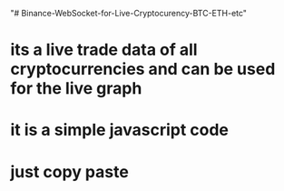"# Binance-WebSocket-for-Live-Cryptocurency-BTC-ETH-etc" 

# its a live trade data of all cryptocurrencies and can be used for the live graph 
# it is a simple javascript code 
# just copy paste
